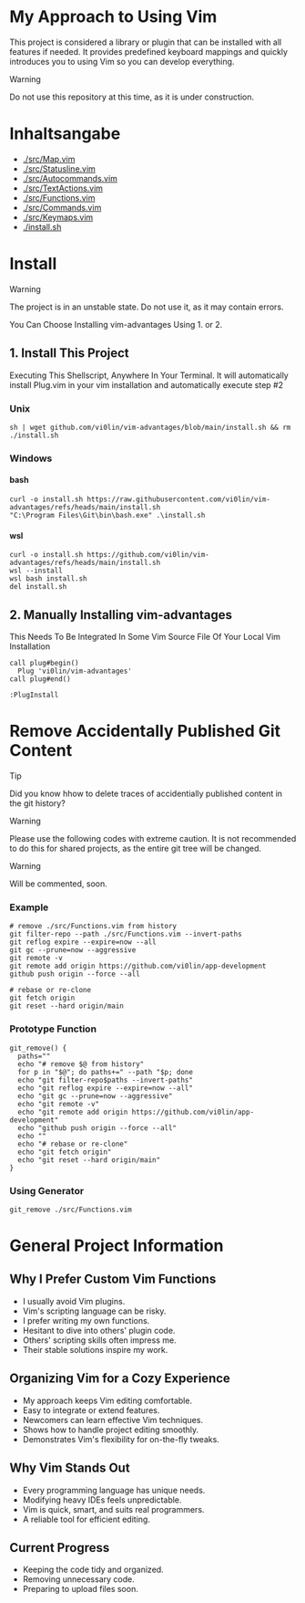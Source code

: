 # My Approach to Using Vim
This project is considered a library or plugin
that can be installed with all features if
needed. It provides predefined keyboard mappings and quickly
introduces you to using Vim so you can
develop everything.

> [!WARNING]
> Do not use this repository at this time, as it is under construction.

# Inhaltsangabe
- [./src/Map.vim](./src/Map.vim)
- [./src/Statusline.vim](./src/Statusline.vim)
- [./src/Autocommands.vim](./src/Autocommands.vim)
- [./src/TextActions.vim](./src/TextActions.vim)
- [./src/Functions.vim](./src/Functions.vim)
- [./src/Commands.vim](./src/Commands.vim)
- [./src/Keymaps.vim](./src/Keymaps.vim)
- [./install.sh](./install.sh)

# Install
> [!WARNING]
> The project is in an unstable state. Do not use it, as it may contain errors.

You Can Choose Installing vim-advantages Using 1. or 2.
## 1. Install This Project
Executing This Shellscript, Anywhere In Your Terminal. It will automatically install Plug.vim in your vim installation and automatically execute step #2
### Unix
```
sh | wget github.com/vi0lin/vim-advantages/blob/main/install.sh && rm ./install.sh
```
### Windows
#### bash
```
curl -o install.sh https://raw.githubusercontent.com/vi0lin/vim-advantages/refs/heads/main/install.sh
"C:\Program Files\Git\bin\bash.exe" .\install.sh
```
#### wsl
```
curl -o install.sh https://github.com/vi0lin/vim-advantages/refs/heads/main/install.sh
wsl --install
wsl bash install.sh
del install.sh
```

## 2. Manually Installing vim-advantages
This Needs To Be Integrated In Some Vim Source File Of Your Local Vim Installation
```
call plug#begin()
  Plug 'vi0lin/vim-advantages'
call plug#end()

:PlugInstall
```

# Remove Accidentally Published Git Content

> [!TIP]
> Did you know hhow to delete traces of accidentially published content in the git history? 

> [!WARNING]
> Please use the following codes with extreme caution. It is not recommended to do this for shared projects, as the entire git tree will be changed.

> [!WARNING]
> Will be commented, soon.

### Example
```
# remove ./src/Functions.vim from history
git filter-repo --path ./src/Functions.vim --invert-paths
git reflog expire --expire=now --all
git gc --prune=now --aggressive
git remote -v
git remote add origin https://github.com/vi0lin/app-development
github push origin --force --all

# rebase or re-clone
git fetch origin
git reset --hard origin/main
```

### Prototype Function
```
git_remove() {
  paths=""
  echo "# remove $@ from history"
  for p in "$@"; do paths+=" --path "$p; done
  echo "git filter-repo$paths --invert-paths"
  echo "git reflog expire --expire=now --all"
  echo "git gc --prune=now --aggressive"
  echo "git remote -v"
  echo "git remote add origin https://github.com/vi0lin/app-development"
  echo "github push origin --force --all"
  echo ""
  echo "# rebase or re-clone"
  echo "git fetch origin"
  echo "git reset --hard origin/main"
}
```
### Using Generator
```
git_remove ./src/Functions.vim
```

# General Project Information
## Why I Prefer Custom Vim Functions
- I usually avoid Vim plugins.
- Vim's scripting language can be risky.
- I prefer writing my own functions.
- Hesitant to dive into others' plugin code.
- Others' scripting skills often impress me.
- Their stable solutions inspire my work.

## Organizing Vim for a Cozy Experience
- My approach keeps Vim editing comfortable.
- Easy to integrate or extend features.
- Newcomers can learn effective Vim techniques.
- Shows how to handle project editing smoothly.
- Demonstrates Vim's flexibility for on-the-fly tweaks.

## Why Vim Stands Out
- Every programming language has unique needs.
- Modifying heavy IDEs feels unpredictable.
- Vim is quick, smart, and suits real programmers.
- A reliable tool for efficient editing.

## Current Progress
- Keeping the code tidy and organized.
- Removing unnecessary code.
- Preparing to upload files soon.
